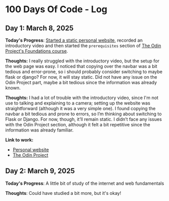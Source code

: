 # 100 Days Of Code - Log

## Day 1: March 8, 2025

**Today's Progress**: [Started a static personal website](https://github.com/AlessandroKuz/AlessandroKuz.github.io/tree/cceb488432c5db8fac7b0c56013feb4ff692c00e),
recorded an introductory video and
then started the `prerequisites` section of [The Odin Project's Foundations course](https://www.theodinproject.com/paths/foundations/courses/foundations).

**Thoughts:** I really struggled with the introductory video, but the setup for the web page was easy.
I noticed that copying over the navbar was a bit tedious and error-prone, so i should probably consider switching to
maybe flask or django? For now, it will stay static.
Did not have any issue on the Odin Project part, maybe a bit tedious since the information was already known.

**Thoughts:** I had a lot of trouble with the introductory video, since I'm not use to talking and explaining to a camera;
setting up the website was straightforward (although it was a very simple one).
I found copying the navbar a bit tedious and prone to errors, so I’m thinking about switching to Flask or Django.
For now, though, it’ll remain static.
I didn’t face any issues with the Odin Project section, although it felt a bit repetitive since the information was already familiar.

**Link to work:**
- [Personal website](https://www.alessandrokuz.github.io)
- [The Odin Project](https://www.theodinproject.com/)


## Day 2: March 9, 2025

**Today's Progress**: A little bit of study of the internet and web fundamentals

**Thoughts**: Could have studied a bit more, but it's okay!


[//]: # (## Day 3: March 10, 2025)

[//]: # ()
[//]: # (**Today's Progress**:)

[//]: # ()
[//]: # (**Thoughts**:)

[//]: # ()
[//]: # (**Link to the work**:)
